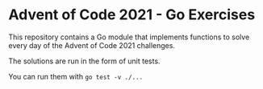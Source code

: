 Advent of Code 2021 - Go Exercises
==================================

This repository contains a Go module that implements functions
to solve every day of the Advent of Code 2021 challenges.

The solutions are run in the form of unit tests.

You can run them with `go test -v ./...`